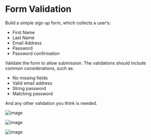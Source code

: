 # Form Validation
Build a simple sign up form, which collects a user’s:

- First Name
- Last Name
- Email Address
- Password
- Password confirmation

Validate the form to allow submission. The validations should include common considerations, such as:

- No missing fields
- Valid email address
- String password
- Matching password

And any other validation you think is needed.


![image](https://user-images.githubusercontent.com/69279953/110868539-d64fcc00-82d9-11eb-8905-74585fdc1e91.png)

![image](https://user-images.githubusercontent.com/69279953/110868625-fbdcd580-82d9-11eb-82a9-deda251ec961.png)

![image](https://user-images.githubusercontent.com/69279953/110868673-0f883c00-82da-11eb-969c-d79abd16f79a.png)

